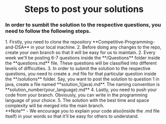 <h1 align="center">Steps to post your solutions</h1>

### In order to sumbit the solution to the respective questions, you need to follow the following steps.
<div background="red">
1. Firstly, you need to clone the repository **Competitive-Programming-and-DSA** in your local machine.
2. Before doing any changes to the repo, create your own branch so that it will be easy for us to maintain.
2. Every week we'll be posting 6-7 questions inside the **/Questions** folder inside the **questions.md** file.
   These questions will be classified into different levels of difficulties.
3. In order to submit the solution to the respective questions, you need to create a .md file for that particular question inside the **/solutions** folder. Say, you want to post the solution to question 1 in java, create a file named **solution_1(java).md**. The naming convention is **solution_number(your_language).md**
4. Lastly, you need to push your code from your branch. Obviously, you can write in the programming language of your choice.
5. The solution with the best time and space complexity will be merged into the main branch.
</div>
**Note** - We encourage you to explain your code also(inside the .md file itself) in your words so that it'll be easy for others to understand.
